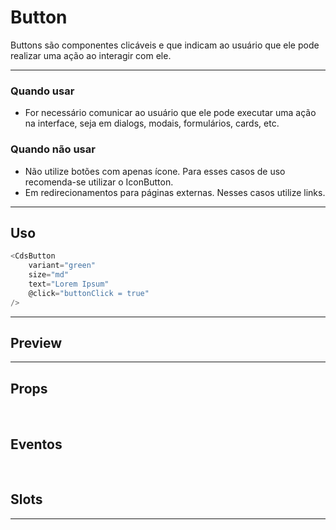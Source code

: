 # Button

Buttons são componentes clicáveis e que indicam ao usuário que ele pode realizar uma ação ao interagir com ele.

---

### Quando usar

- For necessário comunicar ao usuário que ele pode executar uma ação na interface,
  seja em dialogs, modais, formulários, cards, etc.

### Quando não usar

- Não utilize botões com apenas ícone. Para esses casos de uso recomenda-se utilizar o IconButton.
- Em redirecionamentos para páginas externas. Nesses casos utilize links.

---

## Uso

```js
<CdsButton
	variant="green"
	size="md"
	text="Lorem Ipsum"
	@click="buttonClick = true"
/>
```

---

## Preview

<PreviewBuilder
	:args
	:events
	:component="CdsButton"
/>

---

## Props

<APITable
	name="CdsButton"
	section="props"
/>
<br>

## Eventos

<APITable
	name="CdsButton"
	section="events"
/>
<br>

## Slots

<APITable
	name="CdsButton"
	section="slots"
/>

---

<!-- ## Figma

<FigmaFrame
	src="https://embed.figma.com/design/J5fTswomlHu7RXk1gwbUq6/Cuida?node-id=2040-370&embed-host=share"
/> -->

<script setup>
import { ref } from 'vue';
import CdsButton from '@/components/Button.vue';

const args = ref({});

const events = [
	'button-click'
];
</script>
